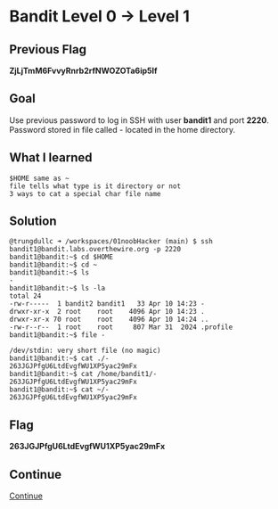 # Bandit Level 0 → Level 1

## Previous Flag
<b>ZjLjTmM6FvvyRnrb2rfNWOZOTa6ip5If</b>

## Goal
Use previous password to log in SSH with user <b>bandit1</b> and port <b>2220</b>.  Password stored in file called - located in the home directory.

## What I learned
```
$HOME same as ~
file tells what type is it directory or not
3 ways to cat a special char file name
```

## Solution
```
@trungdullc ➜ /workspaces/01noobHacker (main) $ ssh bandit1@bandit.labs.overthewire.org -p 2220
bandit1@bandit:~$ cd $HOME
bandit1@bandit:~$ cd ~
bandit1@bandit:~$ ls
-
bandit1@bandit:~$ ls -la
total 24
-rw-r-----  1 bandit2 bandit1   33 Apr 10 14:23 -
drwxr-xr-x  2 root    root    4096 Apr 10 14:23 .
drwxr-xr-x 70 root    root    4096 Apr 10 14:24 ..
-rw-r--r--  1 root    root     807 Mar 31  2024 .profile
bandit1@bandit:~$ file -
 
/dev/stdin: very short file (no magic)
bandit1@bandit:~$ cat ./-
263JGJPfgU6LtdEvgfWU1XP5yac29mFx
bandit1@bandit:~$ cat /home/bandit1/-
263JGJPfgU6LtdEvgfWU1XP5yac29mFx
bandit1@bandit:~$ cat ~/-
263JGJPfgU6LtdEvgfWU1XP5yac29mFx
```

## Flag
<b>263JGJPfgU6LtdEvgfWU1XP5yac29mFx</b>

## Continue
[Continue](/overthewire/0102.md)